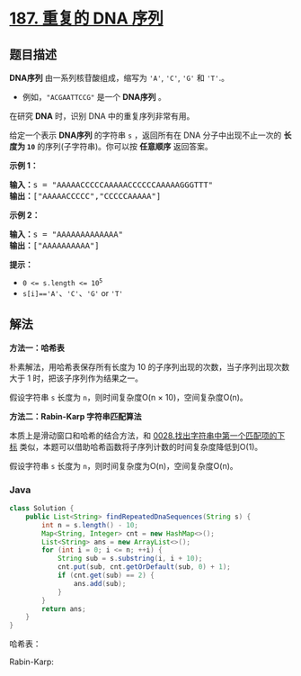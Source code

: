 # [187. 重复的 DNA 序列](https://leetcode.cn/problems/repeated-dna-sequences)

## 题目描述

<p><strong>DNA序列</strong>&nbsp;由一系列核苷酸组成，缩写为<meta charset="UTF-8" />&nbsp;<code>'A'</code>,&nbsp;<code>'C'</code>,&nbsp;<code>'G'</code>&nbsp;和<meta charset="UTF-8" />&nbsp;<code>'T'</code>.。</p>

<ul>
	<li>例如，<meta charset="UTF-8" /><code>"ACGAATTCCG"</code>&nbsp;是一个 <strong>DNA序列</strong> 。</li>
</ul>

<p>在研究 <strong>DNA</strong> 时，识别 DNA 中的重复序列非常有用。</p>

<p>给定一个表示 <strong>DNA序列</strong> 的字符串 <code>s</code> ，返回所有在 DNA 分子中出现不止一次的&nbsp;<strong>长度为&nbsp;<code>10</code></strong>&nbsp;的序列(子字符串)。你可以按 <strong>任意顺序</strong> 返回答案。</p>

<p><strong>示例 1：</strong></p>

<pre>
<strong>输入：</strong>s = "AAAAACCCCCAAAAACCCCCCAAAAAGGGTTT"
<strong>输出：</strong>["AAAAACCCCC","CCCCCAAAAA"]
</pre>

<p><strong>示例 2：</strong></p>

<pre>
<strong>输入：</strong>s = "AAAAAAAAAAAAA"
<strong>输出：</strong>["AAAAAAAAAA"]
</pre>

<p><strong>提示：</strong></p>

<ul>
	<li><code>0 &lt;= s.length &lt;= 10<sup>5</sup></code></li>
	<li><code>s[i]</code><code>==</code><code>'A'</code>、<code>'C'</code>、<code>'G'</code>&nbsp;or&nbsp;<code>'T'</code></li>
</ul>

## 解法

**方法一：哈希表**

朴素解法，用哈希表保存所有长度为 10 的子序列出现的次数，当子序列出现次数大于 1 时，把该子序列作为结果之一。

假设字符串 `s` 长度为 `n`，则时间复杂度O(n × 10)，空间复杂度O(n)。

**方法二：Rabin-Karp 字符串匹配算法**

本质上是滑动窗口和哈希的结合方法，和 [0028.找出字符串中第一个匹配项的下标](https://leetcode.cn/problems/find-the-index-of-the-first-occurrence-in-a-string/) 类似，本题可以借助哈希函数将子序列计数的时间复杂度降低到O(1)。

假设字符串 `s` 长度为 `n`，则时间复杂度为O(n)，空间复杂度O(n)。

### **Java**

```java
class Solution {
    public List<String> findRepeatedDnaSequences(String s) {
        int n = s.length() - 10;
        Map<String, Integer> cnt = new HashMap<>();
        List<String> ans = new ArrayList<>();
        for (int i = 0; i <= n; ++i) {
            String sub = s.substring(i, i + 10);
            cnt.put(sub, cnt.getOrDefault(sub, 0) + 1);
            if (cnt.get(sub) == 2) {
                ans.add(sub);
            }
        }
        return ans;
    }
}
```

哈希表：

Rabin-Karp:
